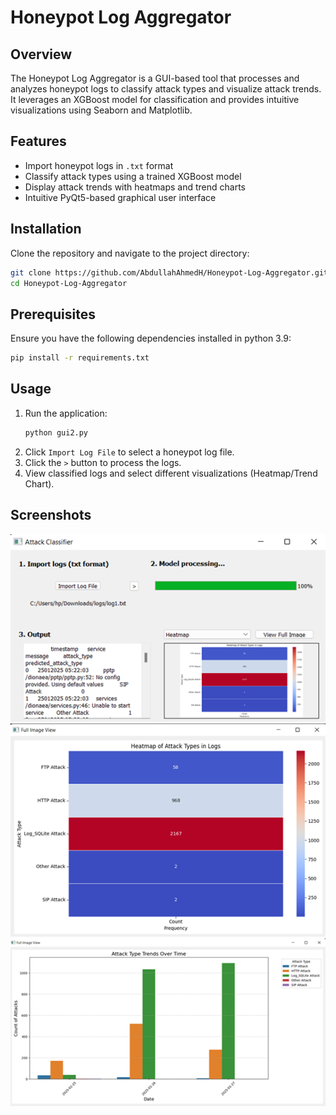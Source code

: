 # Honeypot Log Aggregator

## Overview
The Honeypot Log Aggregator is a GUI-based tool that processes and analyzes honeypot logs to classify attack types and visualize attack trends. It leverages an XGBoost model for classification and provides intuitive visualizations using Seaborn and Matplotlib.

## Features
- Import honeypot logs in `.txt` format
- Classify attack types using a trained XGBoost model
- Display attack trends with heatmaps and trend charts
- Intuitive PyQt5-based graphical user interface

## Installation
Clone the repository and navigate to the project directory:

```bash
git clone https://github.com/AbdullahAhmedH/Honeypot-Log-Aggregator.git
cd Honeypot-Log-Aggregator
```

## Prerequisites
Ensure you have the following dependencies installed in python 3.9:

```bash
pip install -r requirements.txt
```

## Usage
1. Run the application:
   ```bash
   python gui2.py
   ```
2. Click `Import Log File` to select a honeypot log file.
3. Click the `>` button to process the logs.
4. View classified logs and select different visualizations (Heatmap/Trend Chart).

## Screenshots
![GUI](https://github.com/AbdullahAhmedH/Honeypot-Log-Aggregator/blob/main/img/1.png)
![Chart1](https://github.com/AbdullahAhmedH/Honeypot-Log-Aggregator/blob/main/img/2.png)
![Chart2](https://github.com/AbdullahAhmedH/Honeypot-Log-Aggregator/blob/main/img/3.png)
